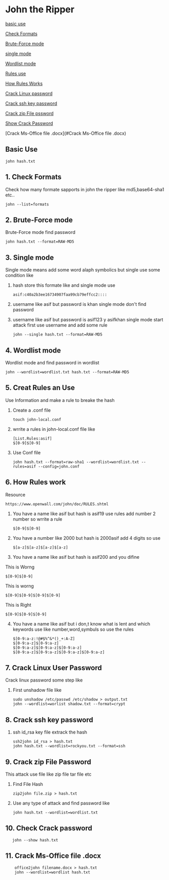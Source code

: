 # John the Ripper

[basic use](#basic-use)

[Check Formats](#check-formats)

[Brute-Force mode](#Brute-Force-mode)

[single mode](#single-mode)

[Wordlist mode](#wordlist-mode)

[Rules use](#rules-use)

[How Rules Works](#how-rules-work)

[Crack Linux password](#crack-linux-password)

[Crack ssh key password](#crack-ssh-key-password)

[Crack zip File pssword](#Crack-File-password)

[Show Crack Password](#Show-Crack-password)

[Crack Ms-Office file .docx](#Crack Ms-Office file .docx)

## Basic Use

    john hash.txt

## 1. Check Formats 

Check how many formate sapports in john the ripper like md5,base64-sha1 etc..

    john --list=formats
      
      
## 2. Brute-Force mode 

Brute-Force mode find password 

    john hash.txt --format=RAW-MD5
     
     
## 3. Single mode 

Single mode means add some word alaph symbolics but single use some condition like 

1. hash store this formate like and single mode use 

       asif:c40a2b3ee16734907faa99cb79effcc2::::
    
2. username like asif but password is khan single mode don't find password
3. username like asif but password is asif123 y asifkhan single mode start attack first use username and add some rule  

       john --single hash.txt --format=RAW-MD5

## 4. Wordlist mode 

Wordlist mode and find password in wordlist 

    john --wordlist=wordlist.txt hash.txt --format=RAW-MD5
    
## 5. Creat Rules an Use

Use Information and make a rule to breake the hash 

1. Create a .conf file

       touch john-local.conf
       
2. wrrite a rules in john-local.conf file like 

       [List.Rules:asif]
       $[0-9]$[0-9]
       
3. Use Conf file 

       john hash.txt --format=raw-sha1 --wordlist=wordlist.txt --rules=asif --config=john.conf

## 6. How Rules work 

Resource 

    https://www.openwall.com/john/doc/RULES.shtml

1. You have a name like asif but hash is asif19 use rules add number 2 number so wrrite a rule 

       $[0-9]$[0-9]
     
2. You have a number like 2000 but hash is 2000asif add 4 digits so use 

       $[a-z]$[a-z]$[a-z]$[a-z]
     
3. You have a name like asif but hash is asif200 and you difine 

This is Worng 

    $[0-9]$[0-9]
     
This is worng

    $[0-9]$[0-9]$[0-9]$[0-9]
     
This is Right 

    $[0-9]$[0-9]$[0-9]

4. You have a name like asif but i don,t know what is lent and which keywords use like number,word,symbuls so use the rules 

       $[0-9:a-z:!@#$%^&*()_+:A-Z]
       $[0-9:a-z]$[0-9:a-z]
       $[0-9:a-z]$[0-9:a-z]$[0-9:a-z]
       $[0-9:a-z]$[0-9:a-z]$[0-9:a-z]$[0-9:a-z]


## 7. Crack Linux User Password 

Crack linux password some step like 

1. First unshadow file like

       sudo unshadow /etc/passwd /etc/shadow > output.txt
       john --wordlist=worlist shadow.txt --format=crypt 
    

## 8. Crack ssh key password

1. ssh id_rsa key file extrack the hash 

       ssh2john id_rsa > hash.txt
       john hash.txt --wordlist=rockyou.txt --format=ssh
       
    
## 9. Crack zip File Password 
 
This attack use file like zip file tar file etc 

1. Find File Hash 

       zip2john file.zip > hash.txt
      
2. Use any type of attack and find password like

       john hash.txt --wordlist=wordlist.txt 
    
## 10. Check Crack password 

       john --show hash.txt
  
    
    
## 11. Crack Ms-Office file .docx    
    
        office2john filename.docx > hash.txt
        john --wordlist=wordlist hash.txt
        
    
    
    
    
    
    
